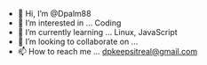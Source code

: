 - 👋 Hi, I’m @Dpalm88
- 👀 I’m interested in ... Coding
- 🌱 I’m currently learning ... Linux, JavaScript
- 💞️ I’m looking to collaborate on ...
- 📫 How to reach me ... dpkeepsitreal@gmail.com

<!---
Dpalm88/Dpalm88 is a ✨ special ✨ repository because its `README.md` (this file) appears on your GitHub profile.
You can click the Preview link to take a look at your changes.
--->
